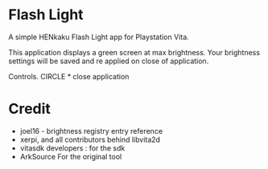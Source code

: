 # Flash Light
A simple HENkaku Flash Light app for Playstation Vita.

This application displays a green screen at max brightness.
Your brightness settings will be saved and re applied on close of application.

Controls.
CIRCLE * close application


Credit
======
- joel16 - brightness registry entry reference
- xerpi, and all contributors behind libvita2d
- vitasdk developers : for the sdk
- ArkSource For the original tool

